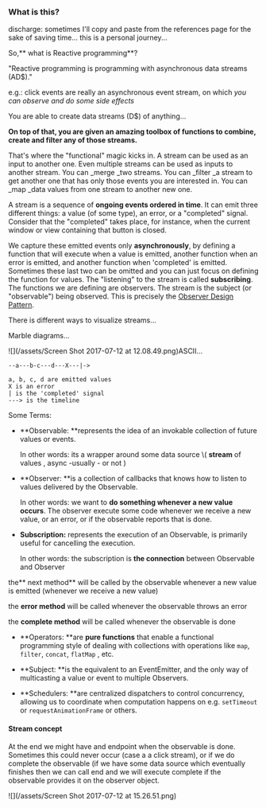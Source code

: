 ### What is this?

discharge: sometimes I'll copy and paste from the references page for the sake of saving time... this is a personal journey...

So,** what is Reactive programming**?

"Reactive programming is programming with asynchronous data streams \(AD$\)."

e.g.: click events are really an asynchronous event stream, on which _you can observe and do some side effects_

You are able to create data streams \(D$\) of anything...

**On top of that, you are given an amazing toolbox of functions to combine, create and filter any of those streams.**

That's where the "functional" magic kicks in. A stream can be used as an input to another one. Even multiple streams can be used as inputs to another stream. You can \_merge \_two streams. You can \_filter \_a stream to get another one that has only those events you are interested in. You can \_map \_data values from one stream to another new one.

A stream is a sequence of **ongoing events ordered in time**. It can emit three different things: a value \(of some type\), an error, or a "completed" signal. Consider that the "completed" takes place, for instance, when the current window or view containing that button is closed.

We capture these emitted events only **asynchronously**, by defining a function that will execute when a value is emitted, another function when an error is emitted, and another function when 'completed' is emitted. Sometimes these last two can be omitted and you can just focus on defining the function for values. The "listening" to the stream is called **subscribing**. The functions we are defining are observers. The stream is the subject \(or "observable"\) being observed. This is precisely the [Observer Design Pattern](https://en.wikipedia.org/wiki/Observer_pattern).

There is different ways to visualize streams...

Marble diagrams...

![](/assets/Screen Shot 2017-07-12 at 12.08.49.png)ASCII...

```
--a---b-c---d---X---|->

a, b, c, d are emitted values
X is an error
| is the 'completed' signal
---> is the timeline
```

Some Terms:

* **Observable: **represents the idea of an invokable collection of future values or events.

  In other words: its a wrapper around some data source \\( **stream** of values , async -usually - or not \)

* **Observer: **is a collection of callbacks that knows how to listen to values delivered by the Observable.

  In other words: we want to **do something whenever a new value occurs**. The observer execute some code whenever we receive a new value, or an error, or if the observable reports that is done.

* **Subscription:** represents the execution of an Observable, is primarily useful for cancelling the execution.

  In other words: the subscription is **the connection** between Observable and Observer

the** next method** will be called by the observable whenever a new value is emitted \(whenever we receive a new value\)

the **error method** will be called whenever the observable throws an error

the **complete method** will be called whenever the observable is done

* **Operators: **are **pure functions** that enable a functional programming style of dealing with collections with operations like `map`, `filter`, `concat`, `flatMap` , etc.

* **Subject: **is the equivalent to an EventEmitter, and the only way of multicasting a value or event to multiple Observers.

* **Schedulers: **are centralized dispatchers to control concurrency, allowing us to coordinate when computation happens on e.g. `setTimeout` or `requestAnimationFrame` or others.

#### Stream concept

At the end we might have and endpoint when the observable is done. Sometimes this could never occur \(case a a click stream\), or  if we do complete the observable \(if we have some data source which eventually finishes then we can call end and we will execute complete if the observable provides it on the observer object.

 ![](/assets/Screen Shot 2017-07-12 at 15.26.51.png)

